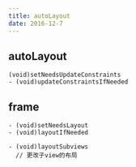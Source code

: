 ```yaml
---
title: autoLayout
date: 2016-12-7
---
```




## autoLayout

```objc
(void)setNeedsUpdateConstraints
- (void)updateConstraintsIfNeeded 
```



## frame

```objc
- (void)setNeedsLayout
- (void)layoutIfNeeded
```

```objc
- (void)layoutSubviews
  // 更改子view的布局
```

